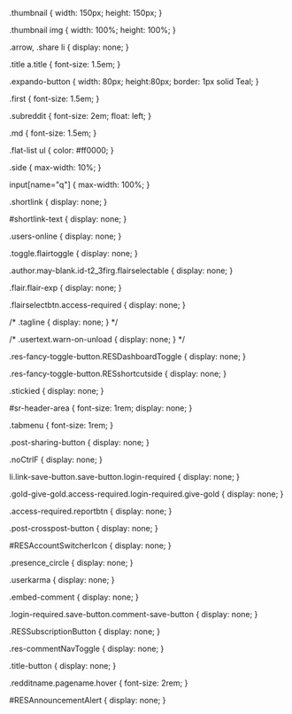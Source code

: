 .thumbnail {
    width: 150px;
    height: 150px;
}

.thumbnail img {
	width: 100%;
    height: 100%;
}

.arrow, .share li {
    display: none;
}

.title a.title {
    font-size: 1.5em;
}

.expando-button {
    width: 80px;
    height:80px;
    border: 1px solid Teal;
}

.first {
    font-size: 1.5em;
}

.subreddit {
    font-size: 2em;
    float: left;
}

.md {
    font-size: 1.5em;
}

.flat-list ul { 
    color: #ff0000;
}

.side {
    max-width: 10%;
}

input[name="q"] {
    max-width: 100%;
}

.shortlink {
    display: none;
}

#shortlink-text {
    display: none;
}

.users-online {
    display: none;
}

.toggle.flairtoggle {
    display: none;
}

.author.may-blank.id-t2_3firg.flairselectable {
    display: none;
}

.flair.flair-exp {
    display: none;
}

.flairselectbtn.access-required {
    display: none;
}

/* .tagline {
    display: none;
} */

/*
.usertext.warn-on-unload {
    display: none;
}
*/

.res-fancy-toggle-button.RESDashboardToggle {
    display: none;
}

.res-fancy-toggle-button.RESshortcutside {
    display: none;
}

.stickied {
    display: none;
}

#sr-header-area {
    font-size: 1rem;
    display: none;
}

.tabmenu {
    font-size: 1rem;
}

.post-sharing-button {
    display: none;
}

.noCtrlF {
    display: none;
}

li.link-save-button.save-button.login-required {
    display: none;
}

.gold-give-gold.access-required.login-required.give-gold {
    display: none;
}

.access-required.reportbtn {
    display: none;
}

.post-crosspost-button {
    display: none;
}

#RESAccountSwitcherIcon {
    display: none;
}

.presence_circle {
    display: none;
}

.userkarma {
    display: none;
}

.embed-comment {
    display: none;
}

.login-required.save-button.comment-save-button {
    display: none;
}

.RESSubscriptionButton {
    display: none;
}

.res-commentNavToggle {
    display: none;
}

.title-button {
    display: none;
}

.redditname.pagename.hover {
    font-size: 2rem;
}

#RESAnnouncementAlert {
    display: none;
}





